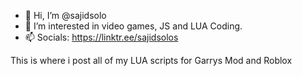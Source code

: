 - 👋 Hi, I’m @sajidsolo
- 👀 I’m interested in video games, JS and LUA Coding.
- 📫 Socials: https://linktr.ee/sajidsolos

This is where i post all of my LUA scripts for Garrys Mod and Roblox

<!---
sajidsolo/sajidsolo is a ✨ special ✨ repository because its `README.md` (this file) appears on your GitHub profile.
You can click the Preview link to take a look at your changes.
--->
